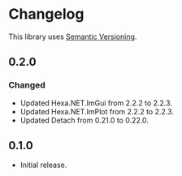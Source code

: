 ﻿# Changelog

This library uses [Semantic Versioning](https://semver.org/spec/v2.0.0.html).

## 0.2.0

### Changed

- Updated Hexa.NET.ImGui from 2.2.2 to 2.2.3.
- Updated Hexa.NET.ImPlot from 2.2.2 to 2.2.3.
- Updated Detach from 0.21.0 to 0.22.0.

## 0.1.0

- Initial release.
